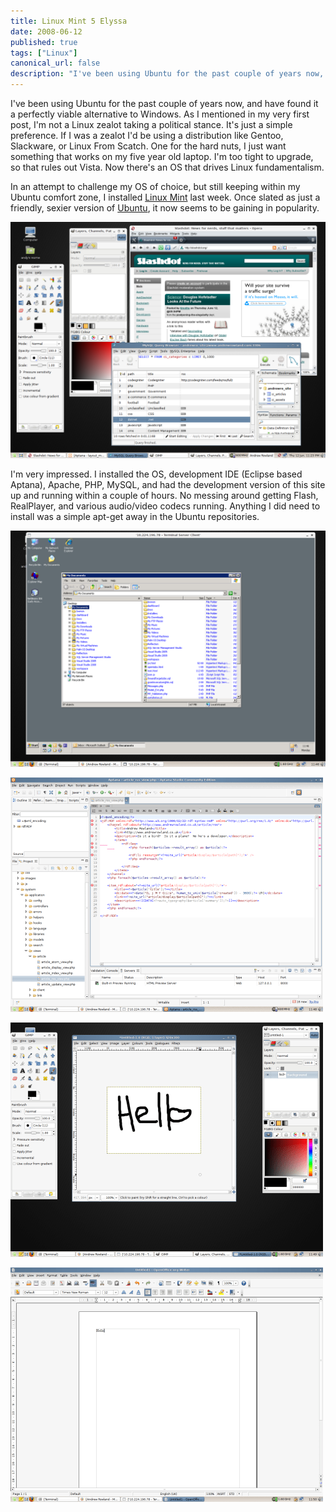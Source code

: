```yaml
---
title: Linux Mint 5 Elyssa
date: 2008-06-12
published: true
tags: ["Linux"]
canonical_url: false
description: "I've been using Ubuntu for the past couple of years now, and have found it a perfectly viable alternative to Windows. As I mentioned in my very first post, I'm not a Linux zealot taking a political stance. It's just a simple preference. If I was a zealot I'd be using a distribution like Gentoo, Slackware, or Linux From Scatch. One for the hard nuts, I just want something that works on my five year old laptop. I'm too tight to upgrade, so that rules out Vista. Now there's an OS that drives Linux fundamentalism."
---
```


I've been using Ubuntu for the past couple of years now, and have found it a perfectly viable alternative to Windows. As I mentioned in my very first post, I'm not a Linux zealot taking a political stance. It's just a simple preference. If I was a zealot I'd be using a distribution like Gentoo, Slackware, or Linux From Scatch. One for the hard nuts, I just want something that works on my five year old laptop. I'm too tight to upgrade, so that rules out Vista. Now there's an OS that drives Linux fundamentalism.

In an attempt to challenge my OS of choice, but still keeping within my Ubuntu comfort zone, I installed [Linux Mint](https://linuxmint.com/) last week. Once slated as just a friendly, sexier version of [Ubuntu](https://ubuntu.com/), it now seems to be gaining in popularity.

![Linux Mint](./images/mint.png)

I'm very impressed. I installed the OS, development IDE (Eclipse based Aptana), Apache, PHP, MySQL, and had the development version of this site up and running within a couple of hours. No messing around getting Flash, RealPlayer, and various audio/video codecs running. Anything I did need to install was a simple apt-get away in the Ubuntu repositories.

![Remote desktop](./images/mint_rdp.png)

![Aptana editor](./images/mint_aptana_thumb.png)

![Gimp](./images/mint_gimp_thumb.png)

![Open Office](./images/mint_oo_thumb.png)
